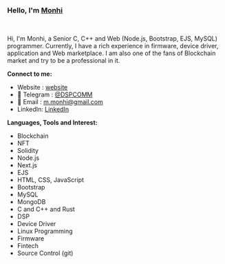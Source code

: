 ### Hello,  I'm [Monhi](https://t.me/dspcomm)  

<br/>

Hi, I'm Monhi, a Senior C, C++ and Web (Node.js, Bootstrap, EJS, MySQL)  programmer. Currently, I have a rich experience in firmware, device driver, application and Web marketplace. I am also one of the fans of Blockchain market and try to be a professional in it.
<br/>  


**Connect to me:**
- Website : [website](https://www.dspcom.ir/)
- 💬 Telegram : [@DSPCOMM](https://t.me/DSPCOMM)
- 📝 Email : m.monhi@gmail.com
- LinkedIn: [LinkedIn](https://www.linkedin.com/in/mahdi-m-462b5a28/)


**Languages, Tools and Interest:**   

 - Blockchain
 - NFT
 - Solidity
 - Node.js
 - Next.js
 - EJS
 - HTML, CSS, JavaScript
 - Bootstrap
 - MySQL
 - MongoDB
 - C and C++ and Rust
 - DSP
 - Device Driver 
 - Linux Programming
 - Firmware
 - Fintech
 - Source Control (git)
